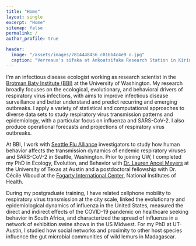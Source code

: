 ```yaml
---
title: "Home"
layout: single
excerpt: "Home"
sitemap: false
permalink: /
author_profile: true

header:
  image: "/assets/images/7814448456_c016b4c4e9_o.jpg"
  caption: "Verreaux's sifaka at Ankoatsifaka Research Station in Kirindy Mitea National Park, Madagascar. Photo by Amanda Perofsky"
---
```


I'm an infectious disease ecologist working as research scientist in the [Brotman Baty Institute (BBI)](https://brotmanbaty.org/) at the University of Washington. My research broadly focuses on the ecological, evolutionary, and behavioral drivers of respiratory virus infections, with aims to improve infectious disease surveillance and better understand and predict recurring and emerging outbreaks. I apply a variety of statistical and computational approaches to diverse data sets to study respiratory virus transmission patterns and epidemiology, with a particular focus on influenza and SARS-CoV-2. I also produce operational forecasts and projections of respiratory virus outbreaks.

At BBI, I work with [Seattle Flu Alliance](https://seattleflu.org/) investigators to study how human behavior affects the transmission dynamics of endemic respiratory viruses and SARS-CoV-2 in Seattle, Washington. Prior to joining UW, I completed my PhD in Ecology, Evolution, and Behavior with [Dr. Lauren Ancel Meyers](http://www.bio.utexas.edu/research/meyers/) at the University of Texas at Austin and a postdoctoral fellowship with Dr. Cécile Viboud at the [Fogarty International Center](https://www.fic.nih.gov/About/Staff/Pages/epidemiology-population.aspx), National Institutes of Health.

During my postgraduate training, I have related cellphone mobility to respiratory virus transmission at the city scale, linked the evolutionary and epidemiological dynamics of influenza in the United States, measured the direct and indirect effects of the COVID-19 pandemic on healthcare seeking behavior in South Africa, and characterized the spread of influenza in a network of exhibition swine shows in the US Midwest. For my PhD at UT-Austin, I studied how social networks and proximity to other host species influence the gut microbial communities of wild lemurs in Madagascar.